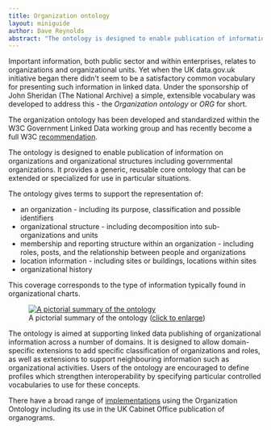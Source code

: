 ```yaml
---
title: Organization ontology
layout: miniguide
author: Dave Reynolds
abstract: "The ontology is designed to enable publication of information on organizations and organizational structures including governmental organizations. It provides a generic, reusable core ontology that can be extended or specialized for use in particular situations."
---
```


Important information, both public sector and within enterprises, relates to organizations and organizational units. Yet when the UK data.gov.uk initiative began there didn't seem to be a satisfactory common vocabulary for presenting such information in linked data. Under the sponsorship of John Sheridan (The National Archive) a simple, extensible vocabulary was developed to address this - the _Organization ontology_ or _ORG_ for short.

The organization ontology has been developed and standardized within the W3C Government Linked Data working group and has recently become a full W3C [recommendation](http://www.w3.org/TR/vocab-org/).

The ontology is designed to enable publication of information on organizations and organizational structures including governmental organizations. It provides a generic, reusable core ontology that can be extended or specialized for use in particular situations.

The ontology gives terms to support the representation of:

* an organization - including its purpose, classification and possible identifiers
* organizational structure - including decomposition into sub-organizations and units
* membership and reporting structure within an organization - including roles, posts, and the relationship between people and organizations
* location information - including sites or buildings, locations within sites
* organizational history 

This coverage corresponds to the type of information typically found in organizational charts. 

<figure id="summary">
	<a href="http://www.w3.org/TR/vocab-org/img/OrgOntology20130502.png"><img src="http://www.w3.org/TR/vocab-org/img/OrgOntology20130502.png" alt="A pictorial summary of the ontology"></a>
	<figcaption>A pictorial summary of the ontology (<a href="http://www.w3.org/TR/vocab-org/img/OrgOntology20130502.png">click to enlarge</a>)</figcaption>
</figure>

The ontology is aimed at supporting linked data publishing of organizational information across a number of domains. It is designed to allow domain-specific extensions to add specific classification of organizations and roles, as well as extensions to support neighbouring information such as organizational activities. Users of the ontology are encouraged to define profiles which strengthen interoperability by specifying particular controlled vocabularies to use for these concepts.

There have a broad range of [implementations](http://www.w3.org/2011/gld/wiki/ORG_Implementations) using the Organization Ontology including its use in the UK Cabinet Office publication of organograms.